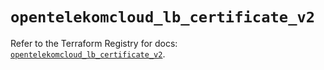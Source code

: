 # `opentelekomcloud_lb_certificate_v2`

Refer to the Terraform Registry for docs: [`opentelekomcloud_lb_certificate_v2`](https://registry.terraform.io/providers/opentelekomcloud/opentelekomcloud/1.36.12/docs/resources/lb_certificate_v2).
